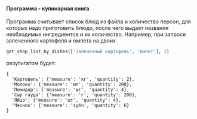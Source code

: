 #### Программа - кулинарная книга
Программа считывает список блюд из файла и количество персон, для которых надо приготовить блюдо, после чего выдает названия необходимых ингредиентов и их количество.
Например, при запросе запеченного картофеля и омлета на двоих
```python
get_shop_list_by_dishes(['Запеченный картофель', 'Омлет'], 2)
```
результатом будет:
```
{
  'Картофель': {'measure': 'кг', 'quantity': 2},
  'Молоко': {'measure': 'мл', 'quantity': 200},
  'Помидор': {'measure': 'шт', 'quantity': 4},
  'Сыр гауда': {'measure': 'г', 'quantity': 200},
  'Яйцо': {'measure': 'шт', 'quantity': 4},
  'Чеснок': {'measure': 'зубч', 'quantity': 6}
}
```
